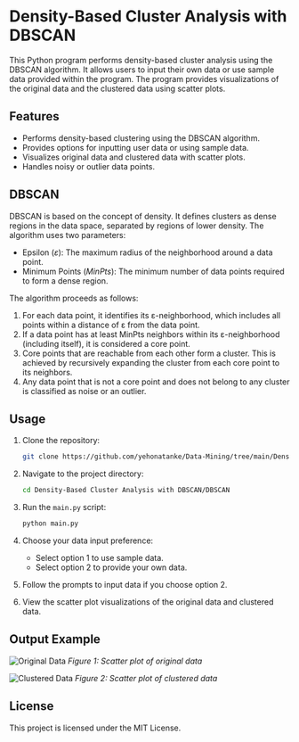 # Density-Based Cluster Analysis with DBSCAN

This Python program performs density-based cluster analysis using the DBSCAN algorithm. It allows users to input their own data or use sample data provided within the program. The program provides visualizations of the original data and the clustered data using scatter plots.


## Features

- Performs density-based clustering using the DBSCAN algorithm.
- Provides options for inputting user data or using sample data.
- Visualizes original data and clustered data with scatter plots.
- Handles noisy or outlier data points.

## DBSCAN

DBSCAN is based on the concept of density. It defines clusters as dense regions in the data space, separated by regions of lower density. The algorithm uses two parameters:
- Epsilon $(ε)$: The maximum radius of the neighborhood around a data point.
- Minimum Points $(MinPts)$: The minimum number of data points required to form a dense region.

The algorithm proceeds as follows:
1. For each data point, it identifies its ε-neighborhood, which includes all points within a distance of ε from the data point.
2. If a data point has at least MinPts neighbors within its ε-neighborhood (including itself), it is considered a core point.
3. Core points that are reachable from each other form a cluster. This is achieved by recursively expanding the cluster from each core point to its neighbors.
4. Any data point that is not a core point and does not belong to any cluster is classified as noise or an outlier.

## Usage

1. Clone the repository:

   ```bash
   git clone https://github.com/yehonatanke/Data-Mining/tree/main/Density-Based%20Cluster%20Analysis%20with%20DBSCAN
    ```
2. Navigate to the project directory:

   ```bash
   cd Density-Based Cluster Analysis with DBSCAN/DBSCAN
   ```
3. Run the `main.py` script:

   ```bash
   python main.py

4. Choose your data input preference:
    - Select option 1 to use sample data.
    - Select option 2 to provide your own data.

5. Follow the prompts to input data if you choose option 2.

6. View the scatter plot visualizations of the original data and clustered data.


## Output Example

![Original Data](https://github.com/yehonatanke/Data-Mining/blob/main/Density-Based%20Cluster%20Analysis%20with%20DBSCAN/output/before.jpeg)
*Figure 1: Scatter plot of original data*

![Clustered Data](https://github.com/yehonatanke/Data-Mining/blob/main/Density-Based%20Cluster%20Analysis%20with%20DBSCAN/output/after.jpeg)
*Figure 2: Scatter plot of clustered data*


## License

This project is licensed under the MIT License.

